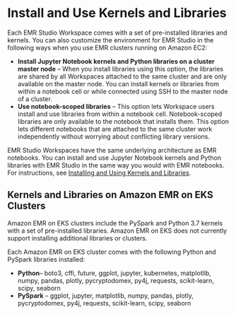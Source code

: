 # Install and Use Kernels and Libraries<a name="emr-studio-install-libraries-and-kernels"></a>

Each EMR Studio Workspace comes with a set of pre\-installed libraries and kernels\. You can also customize the environment for EMR Studio in the following ways when you use EMR clusters running on Amazon EC2:
+ **Install Jupyter Notebook kernels and Python libraries on a cluster master node** – When you install libraries using this option, the libraries are shared by all Workspaces attached to the same cluster and are only available on the master node\. You can install kernels or libraries from within a notebook cell or while connected using SSH to the master node of a cluster\.
+ **Use notebook\-scoped libraries** – This option lets Workspace users install and use libraries from within a notebook cell\. Notebook\-scoped libraries are only available to the notebook that installs them\. This option lets different notebooks that are attached to the same cluster work independently without worrying about conflicting library versions\.

EMR Studio Workspaces have the same underlying architecture as EMR notebooks\. You can install and use Jupyter Notebook kernels and Python libraries with EMR Studio in the same way you would with EMR notebooks\. For instructions, see [Installing and Using Kernels and Libraries](emr-managed-notebooks-installing-libraries-and-kernels.md)\. 

## Kernels and Libraries on Amazon EMR on EKS Clusters<a name="emr-studio-eks-kernels-libraries"></a>

Amazon EMR on EKS clusters include the PySpark and Python 3\.7 kernels with a set of pre\-installed libraries\. Amazon EMR on EKS does not currently support installing additional libraries or clusters\.

Each Amazon EMR on EKS cluster comes with the following Python and PySpark libraries installed:
+ **Python**– boto3, cffi, future, ggplot, jupyter, kubernetes, matplotlib, numpy, pandas, plotly, pycryptodomex, py4j, requests, scikit\-learn, scipy, seaborn
+ **PySpark** – ggplot, jupyter, matplotlib, numpy, pandas, plotly, pycryptodomex, py4j, requests, scikit\-learn, scipy, seaborn